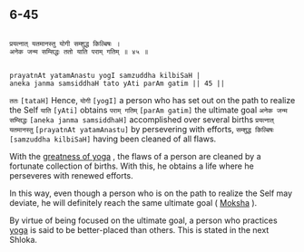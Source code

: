 ## 6-45


```shloka-sa

प्रयत्नात् यतमानस्तु योगी सम्शुद्ध किल्बिषः ।
अनेक जन्म सम्सिद्धः ततो याति पराम् गतिम् ॥ ४५ ॥

```
```shloka-sa-hk

prayatnAt yatamAnastu yogI samzuddha kilbiSaH |
aneka janma samsiddhaH tato yAti parAm gatim || 45 ||

```
`ततः` `[tataH]` Hence, `योगी` `[yogI]` a person who has set out on the path to realize the Self `याति` `[yAti]` obtains `पराम् गतिम्` `[parAm gatim]` the ultimate goal `अनेक जन्म सम्सिद्धः` `[aneka janma samsiddhaH]` accomplished over several births `प्रयत्नात् यतमानस्तु` `[prayatnAt yatamAnastu]` by persevering with efforts, `सम्शुद्ध किल्बिषः` `[samzuddha kilbiSaH]` having been cleaned of all flaws.

With the 
[greatness of yoga](greatness_of_yoga)
, the flaws of a person are cleaned by a fortunate collection of births. With this, he obtains a life where he perseveres with renewed efforts. 

In this way, even though a person who is on the path to realize the Self may deviate, he will definitely reach the same ultimate goal (
[Moksha](Moksha)
).

By virtue of being focused on the ultimate goal, a person who practices 
[yoga](yoga_state_of_being)
 is said to be better-placed than others. This is stated in the next Shloka. 


